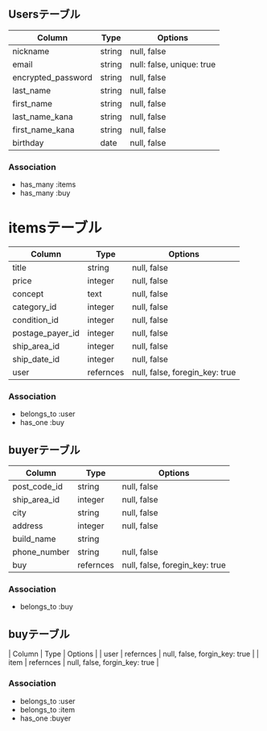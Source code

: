 ## Usersテーブル

| Column             | Type   | Options                   |
| ------------------ | ------ | ------------------------- |
| nickname           | string | null, false               |
| email              | string | null: false, unique: true |
| encrypted_password | string | null, false               |
| last_name          | string | null, false               |
| first_name         | string | null, false               |
| last_name_kana     | string | null, false               |
| first_name_kana    | string | null, false               |
| birthday           | date   | null, false               |

### Association

- has_many :items
- has_many :buy

# itemsテーブル

| Column             | Type      | Options                        |
| ------------------ | --------- | ------------------------------ |
| title              | string    | null, false                    |
| price              | integer   | null, false                    |
| concept            | text      | null, false                    |
| category_id        | integer   | null, false                    |
| condition_id       | integer   | null, false                    |
| postage_payer_id   | integer   | null, false                    |
| ship_area_id       | integer   | null, false                    |
| ship_date_id       | integer   | null, false                    |
| user               | refernces | null, false, foregin_key: true |

### Association

- belongs_to :user
- has_one    :buy

## buyerテーブル

| Column             | Type      | Options                        |
| ------------------ | --------- | ------------------------------ |
| post_code_id       | string    | null, false                    |
| ship_area_id       | integer   | null, false                    |
| city               | string    | null, false                    |
| address            | integer   | null, false                    |
| build_name         | string    |                                |
| phone_number       | string    | null, false                    |
| buy                | refernces | null, false, foregin_key: true |

### Association

- belongs_to :buy

## buyテーブル

| Column            | Type       | Options                        |
| user              | refernces  | null, false, forgin_key: true  |
| item              | refernces  | null, false, forgin_key: true  |

### Association

- belongs_to :user
- belongs_to :item
- has_one    :buyer